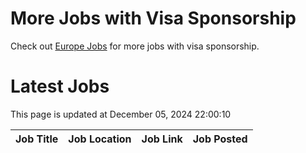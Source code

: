 # More Jobs with Visa Sponsorship

Check out [Europe Jobs](https://github.com/sureshparimi/europejobs#latest-jobs) for more jobs with visa sponsorship.

# Latest Jobs

This page is updated at December 05, 2024 22:00:10

| Job Title | Job Location | Job Link | Job Posted |
| --- | --- | --- | --- |
